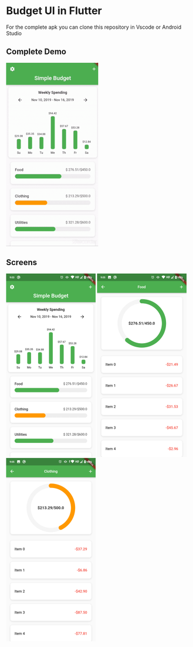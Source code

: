 # Budget UI in Flutter

For the complete apk you can clone this repository in Vscode or Android Studio 


## Complete Demo

![Complete Demo](assets/demo/demo.gif)

## Screens

![screen1](assets/demo/screen1.png) ![screen2](assets/demo/screen2.png) ![screen3](assets/demo/screen3.png)


